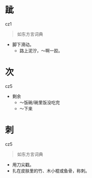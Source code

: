 # 跐
cz1
> 如东方言词典
- 脚下滑动。
  - 路上泥泞，～啊一跤。

# 次
cz5
- 剩余
  - ～饭碗/碗里饭没吃完
  - ～下来

# 刺
cz5
> 如东方言词典
- 用刀尖戳。
- 扎在皮肤里的竹、木小棍或鱼骨，称刺。
